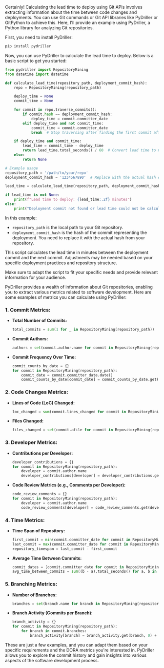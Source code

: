 Certainly! Calculating the lead time to deploy using Git APIs involves extracting information about the time between code changes and deployments. You can use Git commands or Git API libraries like PyDriller or GitPython to achieve this. Here, I'll provide an example using PyDriller, a Python library for analyzing Git repositories.

First, you need to install PyDriller:

```bash
pip install pydriller
```

Now, you can use PyDriller to calculate the lead time to deploy. Below is a basic script to get you started:

```python
from pydriller import RepositoryMining
from datetime import datetime

def calculate_lead_time(repository_path, deployment_commit_hash):
    repo = RepositoryMining(repository_path)

    deploy_time = None
    commit_time = None

    for commit in repo.traverse_commits():
        if commit.hash == deployment_commit_hash:
            deploy_time = commit.committer_date
        elif deploy_time and not commit_time:
            commit_time = commit.committer_date
            break  # Stop traversing after finding the first commit after deployment

    if deploy_time and commit_time:
        lead_time = commit_time - deploy_time
        return lead_time.total_seconds() / 60  # Convert lead time to minutes
    else:
        return None

# Example usage
repository_path = '/path/to/your/repo'
deployment_commit_hash = '1234567890'  # Replace with the actual hash of the deployment commit

lead_time = calculate_lead_time(repository_path, deployment_commit_hash)

if lead_time is not None:
    print(f"Lead time to deploy: {lead_time:.2f} minutes")
else:
    print("Deployment commit not found or lead time could not be calculated.")
```

In this example:
- `repository_path` is the local path to your Git repository.
- `deployment_commit_hash` is the hash of the commit representing the deployment. You need to replace it with the actual hash from your repository.

This script calculates the lead time in minutes between the deployment commit and the next commit. Adjustments may be needed based on your specific deployment practices and repository structure.

Make sure to adapt the script to fit your specific needs and provide relevant information for your audience.


PyDriller provides a wealth of information about Git repositories, enabling you to extract various metrics related to software development. Here are some examples of metrics you can calculate using PyDriller:

### 1. **Commit Metrics:**
   - **Total Number of Commits:**
     ```python
     total_commits = sum(1 for _ in RepositoryMining(repository_path))
     ```

   - **Commit Authors:**
     ```python
     authors = set(commit.author.name for commit in RepositoryMining(repository_path))
     ```

   - **Commit Frequency Over Time:**
     ```python
     commit_counts_by_date = {}
     for commit in RepositoryMining(repository_path):
         commit_date = commit.committer_date.date()
         commit_counts_by_date[commit_date] = commit_counts_by_date.get(commit_date, 0) + 1
     ```

### 2. **Code Changes Metrics:**
   - **Lines of Code (LoC) Changed:**
     ```python
     loc_changed = sum(commit.lines_changed for commit in RepositoryMining(repository_path))
     ```

   - **Files Changed:**
     ```python
     files_changed = set(commit.afile for commit in RepositoryMining(repository_path))
     ```

### 3. **Developer Metrics:**
   - **Contributions per Developer:**
     ```python
     developer_contributions = {}
     for commit in RepositoryMining(repository_path):
         developer = commit.author.name
         developer_contributions[developer] = developer_contributions.get(developer, 0) + 1
     ```

   - **Code Review Metrics (e.g., Comments per Developer):**
     ```python
     code_review_comments = {}
     for commit in RepositoryMining(repository_path):
         developer = commit.author.name
         code_review_comments[developer] = code_review_comments.get(developer, 0) + commit.msg.count('Reviewed-by:')
     ```

### 4. **Time Metrics:**
   - **Time Span of Repository:**
     ```python
     first_commit = min(commit.committer_date for commit in RepositoryMining(repository_path))
     last_commit = max(commit.committer_date for commit in RepositoryMining(repository_path))
     repository_timespan = last_commit - first_commit
     ```

   - **Average Time Between Commits:**
     ```python
     commit_dates = [commit.committer_date for commit in RepositoryMining(repository_path)]
     avg_time_between_commits = sum((b - a).total_seconds() for a, b in zip(commit_dates, commit_dates[1:])) / len(commit_dates)
     ```

### 5. **Branching Metrics:**
   - **Number of Branches:**
     ```python
     branches = set(branch.name for branch in RepositoryMining(repository_path).traverse_commits())
     ```

   - **Branch Activity (Commits per Branch):**
     ```python
     branch_activity = {}
     for commit in RepositoryMining(repository_path):
         for branch in commit.branches:
             branch_activity[branch] = branch_activity.get(branch, 0) + 1
     ```

These are just a few examples, and you can adapt them based on your specific requirements and the DORA metrics you're interested in. PyDriller allows you to explore the commit history and gain insights into various aspects of the software development process.

